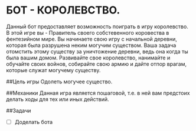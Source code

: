 # БОТ - КОРОЛЕВСТВО.
Данный бот предоставляет возможность поиграть в игру королевство.
В этой игре вы - Правитель своего собстевенного коровества в фентезийном мире.
Вы начинаете свою игру с начальной деревни, которая была разрушена неким могучим существом.
Ваша задача отомстить этому существу за уничтожение деревни, ведь она когда ты была вашим домом.
Развивайте свое королевство, нанимайте и обучайте своих войнов, собирайте свою армию и
дайте отпор врагам, которые служат могучему существу.

##Цель игры
Одолеть могучее существо. 

##Механики
Данная игра является пошаговой, т.е. в ней вам предстоих делать ходы для тех или иных действий.

##Задачи
-[ ] Доделать бота
